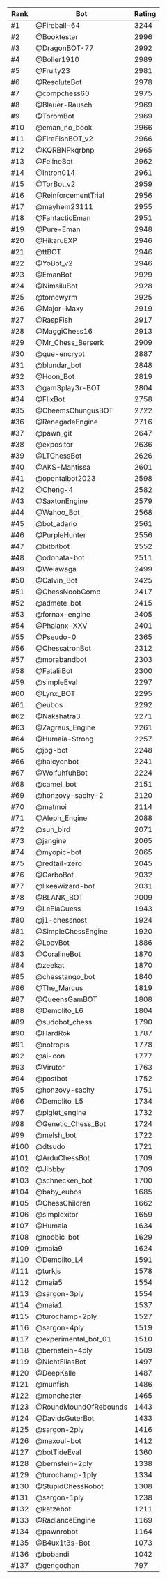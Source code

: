 Rank|Bot|Rating
---|---|---
#1|@Fireball-64|3244
#2|@Booktester|2996
#3|@DragonBOT-77|2992
#4|@Boller1910|2989
#5|@Fruity23|2981
#6|@ResoluteBot|2978
#7|@compchess60|2975
#8|@Blauer-Rausch|2969
#9|@ToromBot|2969
#10|@eman_no_book|2966
#11|@FireFishBOT_v2|2966
#12|@KQRBNPkqrbnp|2965
#13|@FelineBot|2962
#14|@Intron014|2961
#15|@TorBot_v2|2959
#16|@ReinforcementTrial|2956
#17|@mayhem23111|2955
#18|@FantacticEman|2951
#19|@Pure-Eman|2948
#20|@HikaruEXP|2946
#21|@ttBOT|2946
#22|@YoBot_v2|2946
#23|@EmanBot|2929
#24|@NimsiluBot|2928
#25|@tomewyrm|2925
#26|@Major-Maxy|2919
#27|@RaspFish|2917
#28|@MaggiChess16|2913
#29|@Mr_Chess_Berserk|2909
#30|@que-encrypt|2887
#31|@blundar_bot|2848
#32|@Hoon_Bot|2819
#33|@gam3play3r-BOT|2804
#34|@FlixBot|2758
#35|@CheemsChungusBOT|2722
#36|@RenegadeEngine|2716
#37|@pawn_git|2647
#38|@expositor|2636
#39|@LTChessBot|2626
#40|@AKS-Mantissa|2601
#41|@opentalbot2023|2598
#42|@Cheng-4|2582
#43|@SaxtonEngine|2579
#44|@Wahoo_Bot|2568
#45|@bot_adario|2561
#46|@PurpleHunter|2556
#47|@bitbitbot|2552
#48|@odonata-bot|2511
#49|@Weiawaga|2499
#50|@Calvin_Bot|2425
#51|@ChessNoobComp|2417
#52|@admete_bot|2415
#53|@fornax-engine|2405
#54|@Phalanx-XXV|2401
#55|@Pseudo-0|2365
#56|@ChessatronBot|2312
#57|@morabandbot|2303
#58|@FataliiBot|2300
#59|@simpleEval|2297
#60|@Lynx_BOT|2295
#61|@eubos|2292
#62|@Nakshatra3|2271
#63|@Zagreus_Engine|2261
#64|@Humaia-Strong|2257
#65|@jpg-bot|2248
#66|@halcyonbot|2241
#67|@WolfuhfuhBot|2224
#68|@camel_bot|2151
#69|@honzovy-sachy-2|2120
#70|@matmoi|2114
#71|@Aleph_Engine|2088
#72|@sun_bird|2071
#73|@jangine|2065
#74|@myopic-bot|2065
#75|@redtail-zero|2045
#76|@GarboBot|2032
#77|@likeawizard-bot|2031
#78|@BLANK_BOT|2009
#79|@LeElaGuess|1943
#80|@j1-chessnost|1924
#81|@SimpleChessEngine|1920
#82|@LoevBot|1886
#83|@CoralineBot|1870
#84|@zeekat|1870
#85|@chesstango_bot|1840
#86|@The_Marcus|1819
#87|@QueensGamBOT|1808
#88|@Demolito_L6|1804
#89|@sudobot_chess|1790
#90|@HardRok|1787
#91|@notropis|1778
#92|@ai-con|1777
#93|@Virutor|1763
#94|@postbot|1752
#95|@honzovy-sachy|1751
#96|@Demolito_L5|1734
#97|@piglet_engine|1732
#98|@Genetic_Chess_Bot|1724
#99|@melsh_bot|1722
#100|@dtsudo|1721
#101|@ArduChessBot|1709
#102|@Jibbby|1709
#103|@schnecken_bot|1700
#104|@baby_eubos|1685
#105|@ChessChildren|1662
#106|@simplexitor|1659
#107|@Humaia|1634
#108|@noobic_bot|1629
#109|@maia9|1624
#110|@Demolito_L4|1591
#111|@turkjs|1578
#112|@maia5|1554
#113|@sargon-3ply|1554
#114|@maia1|1537
#115|@turochamp-2ply|1527
#116|@sargon-4ply|1519
#117|@experimental_bot_01|1510
#118|@bernstein-4ply|1509
#119|@NichtEliasBot|1497
#120|@DeepKalle|1487
#121|@munfish|1486
#122|@monchester|1465
#123|@RoundMoundOfRebounds|1443
#124|@DavidsGuterBot|1433
#125|@sargon-2ply|1416
#126|@maxoul-bot|1412
#127|@botTideEval|1360
#128|@bernstein-2ply|1338
#129|@turochamp-1ply|1334
#130|@StupidChessRobot|1308
#131|@sargon-1ply|1238
#132|@katzebot|1211
#133|@RadianceEngine|1169
#134|@pawnrobot|1164
#135|@B4ux1t3s-Bot|1073
#136|@bobandi|1042
#137|@gengochan|797
